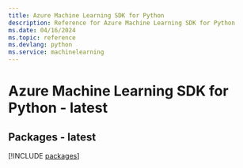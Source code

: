 ```yaml
---
title: Azure Machine Learning SDK for Python
description: Reference for Azure Machine Learning SDK for Python
ms.date: 04/16/2024
ms.topic: reference
ms.devlang: python
ms.service: machinelearning
---
```

# Azure Machine Learning SDK for Python - latest
## Packages - latest
[!INCLUDE [packages](machine-learning-index.md)]